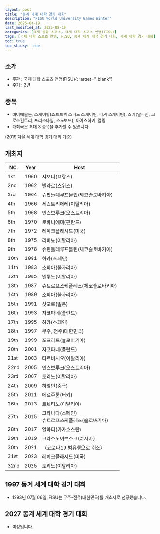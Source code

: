 ```yaml
---
layout: post
title: "동계 세계 대학 경기 대회"
description: "FISU World University Games Winter"
date: 2025-08-19
last_modified_at: 2025-08-19
categories: [국제 종합 스포츠, 국제 대학 스포츠 연맹(FISU)]
tags: [국제 대학 스포츠 연맹, FISU, 동계 세계 대학 경기 대회, 세계 대학 경기 대회]
toc: true
toc_sticky: true
---
```

## 소개
* 주관 : [국제 대학 스포츠 연맹(FISU)](https://www.fisu.net/){: target="_blank"}
* 주기 : 2년

## 종목
* 바이애슬론, 스케이팅(쇼트트랙 스피드 스케이팅, 피겨 스케이팅), 스키(알파인, 크로스컨트리, 프리스타일, 스노보드), 아이스하키, 컬링
* 개최국은 최대 3 종목을 추가할 수 있습니다.

(2019 겨울 세계 대학 경기 대회 기준)

## 개최지

<html>
    <head>
        <meta charset="UTF-8">
    </head>
    <body>
        <table>
            <thead>
                <tr class="header-row">
                    <th class="col-no">NO.</th>
                    <th class="col-year">Year</th>
                    <th class="col-host">Host</th>
                </tr>
            </thead>
            <tbody>
                <tr>
                    <td>1st</td>
                    <td>1960</td>
                    <td>샤모니(프랑스)</td>
                </tr>
                <tr>
                    <td>2nd</td>
                    <td>1962</td>
                    <td>빌라르(스위스)</td>
                </tr>
                <tr>
                    <td>3rd</td>
                    <td>1964</td>
                    <td>슈핀들레루프믈린(체코슬로바키아)</td>
                </tr>
                <tr>
                    <td>4th</td>
                    <td>1966</td>
                    <td>세스트리에레(이탈리아)</td>
                </tr>
                <tr>
                    <td>5th</td>
                    <td>1968</td>
                    <td>인스브루크(오스트리아)</td>
                </tr>
                <tr>
                    <td>6th</td>
                    <td>1970</td>
                    <td>로바니에미(핀란드)</td>
                </tr>
                <tr>
                    <td>7th</td>
                    <td>1972</td>
                    <td>레이크플래시드(미국)</td>
                </tr>
                <tr>
                    <td>8th</td>
                    <td>1975</td>
                    <td>리비뇨(이탈리아)</td>
                </tr>
                <tr>
                    <td>9th</td>
                    <td>1978</td>
                    <td>슈핀들레루프믈린(체코슬로바키아)</td>
                </tr>
                <tr>
                    <td>10th</td>
                    <td>1981</td>
                    <td>하카(스페인)</td>
                </tr>
                <tr>
                    <td>11th</td>
                    <td>1983</td>
                    <td>소피아(불가리아)</td>
                </tr>
                <tr>
                    <td>12th</td>
                    <td>1985</td>
                    <td>벨루노(이탈리아)</td>
                </tr>
                <tr>
                    <td>13th</td>
                    <td>1987</td>
                    <td>슈트르프스케플레소(체코슬로바키아)</td>
                </tr>
                <tr>
                    <td>14th</td>
                    <td>1989</td>
                    <td>소피아(불가리아)</td>
                </tr>
                <tr>
                    <td>15th</td>
                    <td>1991</td>
                    <td>삿포로(일본)</td>
                </tr>
                <tr>
                    <td>16th</td>
                    <td>1993</td>
                    <td>자코파네(폴란드)</td>
                </tr>
                <tr>
                    <td>17th</td>
                    <td>1995</td>
                    <td>하카(스페인)</td>
                </tr>
                <tr class="korea-host-bg">
                    <td><span class="korea-host">18th</span></td>
                    <td><span class="korea-host">1997</span></td>
                    <td><span class="korea-host">무주, 전주(대한민국)</span></td>
                </tr>
                <tr>
                    <td>19th</td>
                    <td>1999</td>
                    <td>포프라트(슬로바키아)</td>
                </tr>
                <tr>
                    <td>20th</td>
                    <td>2001</td>
                    <td>자코파네(폴란드)</td>
                </tr>
                <tr>
                    <td>21st</td>
                    <td>2003</td>
                    <td>타르비시오(이탈리아)</td>
                </tr>
                <tr>
                    <td>22nd</td>
                    <td>2005</td>
                    <td>인스브루크(오스트리아)</td>
                </tr>
                <tr>
                    <td>23rd</td>
                    <td>2007</td>
                    <td>토리노(이탈리아)</td>
                </tr>
                <tr>
                    <td>24th</td>
                    <td>2009</td>
                    <td>하얼빈(중국)</td>
                </tr>
                <tr>
                    <td>25th</td>
                    <td>2011</td>
                    <td>에르주룸(터키)</td>
                </tr>
                <tr>
                    <td>26th</td>
                    <td>2013</td>
                    <td>트렌티노(이탈리아)</td>
                </tr>
                <tr>
                    <td>27th</td>
                    <td>2015</td>
                    <td>그라나다(스페인)<br>슈트르프스케플레소(슬로바키아)</td>
                </tr>
                <tr>
                    <td>28th</td>
                    <td>2017</td>
                    <td>알마티(카자흐스탄)</td>
                </tr>
                <tr>
                    <td>29th</td>
                    <td>2019</td>
                    <td>크라스노야르스크(러시아)</td>
                </tr>
                <tr>
                    <td>30th</td>
                    <td>2021</td>
                    <td>〈코로나19 범유행으로 취소〉</td>
                </tr>
                <tr>
                    <td>31st</td>
                    <td>2023</td>
                    <td>레이크플래시드(미국)</td>
                </tr>
                <tr>
                    <td>32nd</td>
                    <td>2025</td>
                    <td>토리노(이탈리아)</td>
                </tr>
            </tbody>
        </table>
    </body>
</html>

## 1997 동계 세계 대학 경기 대회
* 1993년 07월 06일, FISU는 <span class="korea-host">무주-전주(대한민국)</span>를 개최지로 선정했습니다.

## 2027 동계 세계 대학 경기 대회
* 미정입니다.
